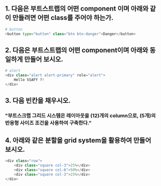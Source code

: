 ## 1. 다음은 부트스트랩의 어떤 component 이며 아래와 같이 만들려면 어떤 class를 주어야 하는가.

```python
# button
<button type="button" class="btn btn-danger">Danger</button>
```



## 2. 다음은 부트스트랩의 어떤 component이며 아래와 동일하게 만들어 보시오.

```python
# alert
<div class="alert alert-primary" role="alert">
    Hello SSAFY ?!
</div>
```



## 3. 다음 빈칸을 채우시오.

### "부트스크랩 그리드 시스템은 레이아웃을 (12)개의 column으로, (5개)의 반응형 사이즈 조건을 사용하여 구축한다."



## 4. 아래와 같은 분할을 grid system을 활용하여 만들어 보시오.

```python
<div class="row">
    <div class="square col-3">25%</div>
    <div class="square col-6">50%</div>
    <div class="square col-3">25%</div>
</div>
```

